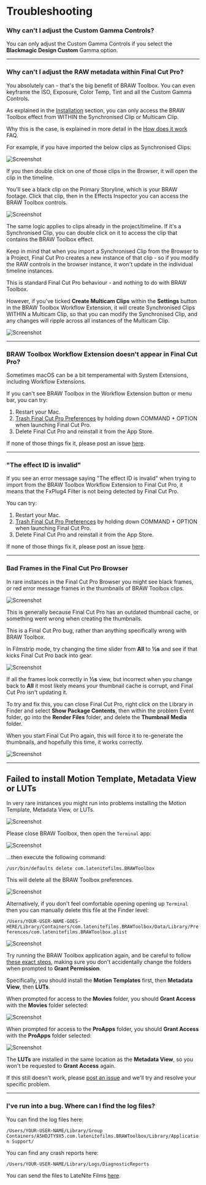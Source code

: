 # Troubleshooting

### Why can't I adjust the Custom Gamma Controls?

You can only adjust the Custom Gamma Controls if you select the **Blackmagic Design Custom** Gamma option.

---

### Why can't I adjust the RAW metadata within Final Cut Pro?

You absolutely can - that's the big benefit of BRAW Toolbox. You can even keyframe the ISO, Exposure, Color Temp, Tint and all the Custom Gamma Controls.

As explained in the [Installation](https://brawtoolbox.io/installation/) section, you can only access the BRAW Toolbox effect from WITHIN the Synchronised Clip or Multicam Clip.

Why this is the case, is explained in more detail in the [How does it work](https://brawtoolbox.io/faq/#how-does-it-work) FAQ.

For example, if you have imported the below clips as Synchronised Clips:

![Screenshot](static/access-raw-01.png)

If you then double click on one of those clips in the Browser, it will open the clip in the timeline.

You'll see a black clip on the Primary Storyline, which is your BRAW footage. Click that clip, then in the Effects Inspector you can access the BRAW Toolbox controls.

![Screenshot](static/access-raw-02.png)

The same logic applies to clips already in the project/timeline. If it's a Synchronised Clip, you can double click on it to access the clip that contains the BRAW Toolbox effect.

Keep in mind that when you import a Synchronised Clip from the Browser to a Project, Final Cut Pro creates a new instance of that clip - so if you modify the RAW controls in the browser instance, it won't update in the individual timeline instances.

This is standard Final Cut Pro behaviour - and nothing to do with BRAW Toolbox.

However, if you've ticked **Create Multicam Clips** within the **Settings** button in the BRAW Toolbox Workflow Extension, it will create Synchronised Clips WITHIN a Multicam Clip, so that you can modify the Synchronised Clip, and any changes will ripple across all instances of the Multicam Clip.

![Screenshot](static/access-raw-03.png)

---

### BRAW Toolbox Workflow Extension doesn't appear in Final Cut Pro?

Sometimes macOS can be a bit temperamental with System Extensions, including Workflow Extensions.

If you can't see BRAW Toolbox in the Workflow Extension button or menu bar, you can try:

1. Restart your Mac.
2. [Trash Final Cut Pro Preferences](https://support.apple.com/en-au/HT203477) by holding down COMMAND + OPTION when launching Final Cut Pro.
3. Delete Final Cut Pro and reinstall it from the App Store.

If none of those things fix it, please post an issue [here](https://github.com/latenitefilms/BRAWToolbox/issues).

---

### "The effect ID is invalid"

If you see an error message saying "The effect ID is invalid" when trying to import from the BRAW Toolbox Workflow Extension to Final Cut Pro, it means that the FxPlug4 Filter is not being detected by Final Cut Pro.

You can try:

1. Restart your Mac.
2. [Trash Final Cut Pro Preferences](https://support.apple.com/en-au/HT203477) by holding down COMMAND + OPTION when launching Final Cut Pro.
3. Delete Final Cut Pro and reinstall it from the App Store.

If none of those things fix it, please post an issue [here](https://github.com/latenitefilms/BRAWToolbox/issues).

---

### Bad Frames in the Final Cut Pro Browser

In rare instances in the Final Cut Pro Browser you might see black frames, or red error message frames in the thumbnails of BRAW Toolbox clips.

![Screenshot](static/bad-frame.png)

This is generally because Final Cut Pro has an outdated thumbnail cache, or something went wrong when creating the thumbnails.

This is a Final Cut Pro bug, rather than anything specifically wrong with BRAW Toolbox.

In Filmstrip mode, try changing the time slider from **All** to **½s** and see if that kicks Final Cut Pro back into gear.

![Screenshot](static/browser.png)

If all the frames look correctly in **½s** view, but incorrect when you change back to **All** it most likely means your thumbnail cache is corrupt, and Final Cut Pro isn't updating it.

To try and fix this, you can close Final Cut Pro, right click on the Library in Finder and select **Show Package Contents**, then within the problem Event folder, go into the **Render Files** folder, and delete the **Thumbnail Media** folder.

When you start Final Cut Pro again, this will force it to re-generate the thumbnails, and hopefully this time, it works correctly.

![Screenshot](static/thumbnails.png)

---

## Failed to install Motion Template, Metadata View or LUTs

In very rare instances you might run into problems installing the Motion Template, Metadata View, or LUTs.

![Screenshot](static/failed-to-install-metadata-view.png)

Please close BRAW Toolbox, then open the `Terminal` app:

![Screenshot](static/terminal-01.png)

...then execute the following command:

```
/usr/bin/defaults delete com.latenitefilms.BRAWToolbox
```

This will delete all the BRAW Toolbox preferences.

![Screenshot](static/terminal-02.png)

Alternatively, if you don't feel comfortable opening opening up `Terminal` then you can manually delete this file at the Finder level:

`/Users/YOUR-USER-NAME-GOES-HERE/Library/Containers/com.latenitefilms.BRAWToolbox/Data/Library/Preferences/com.latenitefilms.BRAWToolbox.plist`

![Screenshot](static/plist.png)

Try running the BRAW Toolbox application again, and be careful to follow [these exact steps](https://brawtoolbox.io/installation/), making sure you don't accidentally change the folders when prompted to **Grant Permission**.

Specifically, you should install the **Motion Templates** first, then **Metadata View**, then **LUTs**.

When prompted for access to the **Movies** folder, you should **Grant Access** with the **Movies** folder selected:

![Screenshot](static/install-03.png)

When prompted for access to the **ProApps** folder, you should **Grant Access** with the **ProApps** folder selected:

![Screenshot](static/install-06.png)

The **LUTs** are installed in the same location as the **Metadata View**, so you won't be requested to **Grant Access** again.

If this still doesn't work, please [post an issue](https://github.com/latenitefilms/brawtoolbox/issues) and we'll try and resolve your specific problem.

---

### I've run into a bug. Where can I find the log files?

You can find the log files here:

`/Users/YOUR-USER-NAME/Library/Group Containers/A5HDJTY9X5.com.latenitefilms.BRAWToolbox/Library/Application Support/`

You can find any crash reports here:

`/Users/YOUR-USER-NAME/Library/Logs/DiagnosticReports`

You can send the files to LateNite Films [here](https://latenitefilms.digitalpigeon.com).